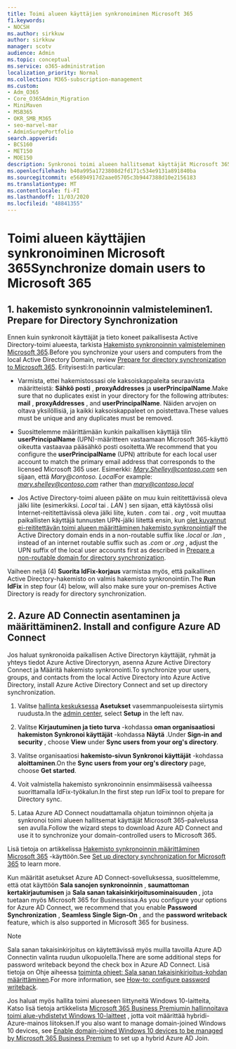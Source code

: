 ```yaml
---
title: Toimi alueen käyttäjien synkronoiminen Microsoft 365
f1.keywords:
- NOCSH
ms.author: sirkkuw
author: sirkkuw
manager: scotv
audience: Admin
ms.topic: conceptual
ms.service: o365-administration
localization_priority: Normal
ms.collection: M365-subscription-management
ms.custom:
- Adm_O365
- Core_O365Admin_Migration
- MiniMaven
- MSB365
- OKR_SMB_M365
- seo-marvel-mar
- AdminSurgePortfolio
search.appverid:
- BCS160
- MET150
- MOE150
description: Synkronoi toimi alueen hallitsemat käyttäjät Microsoft 365 for Businessin kanssa.
ms.openlocfilehash: b40a995a1723808d2fd171c534e9131a891840ba
ms.sourcegitcommit: e56894917d2aae05705c3b9447388d10e2156183
ms.translationtype: MT
ms.contentlocale: fi-FI
ms.lasthandoff: 11/03/2020
ms.locfileid: "48841355"
---
```

# <a name="synchronize-domain-users-to-microsoft-365"></a><span data-ttu-id="621a6-103">Toimi alueen käyttäjien synkronoiminen Microsoft 365</span><span class="sxs-lookup"><span data-stu-id="621a6-103">Synchronize domain users to Microsoft 365</span></span>

## <a name="1-prepare-for-directory-synchronization"></a><span data-ttu-id="621a6-104">1. hakemisto synkronoinnin valmisteleminen</span><span class="sxs-lookup"><span data-stu-id="621a6-104">1. Prepare for Directory Synchronization</span></span> 

<span data-ttu-id="621a6-105">Ennen kuin synkronoit käyttäjät ja tieto koneet paikallisesta Active Directory-toimi alueesta, tarkista [Hakemisto synkronoinnin valmisteleminen Microsoft 365](https://docs.microsoft.com/microsoft-365/enterprise/prepare-for-directory-synchronization).</span><span class="sxs-lookup"><span data-stu-id="621a6-105">Before you synchronize your users and computers from the local Active Directory Domain, review [Prepare for directory synchronization to Microsoft 365](https://docs.microsoft.com/microsoft-365/enterprise/prepare-for-directory-synchronization).</span></span> <span data-ttu-id="621a6-106">Erityisesti:</span><span class="sxs-lookup"><span data-stu-id="621a6-106">In particular:</span></span>

   - <span data-ttu-id="621a6-107">Varmista, ettei hakemistossasi ole kaksoiskappaleita seuraavista määritteistä: **Sähkö posti** , **proxyAddresses** ja **userPrincipalName**.</span><span class="sxs-lookup"><span data-stu-id="621a6-107">Make sure that no duplicates exist in your directory for the following attributes: **mail** , **proxyAddresses** , and **userPrincipalName**.</span></span> <span data-ttu-id="621a6-108">Näiden arvojen on oltava yksilöllisiä, ja kaikki kaksoiskappaleet on poistettava.</span><span class="sxs-lookup"><span data-stu-id="621a6-108">These values must be unique and any duplicates must be removed.</span></span>
   
   - <span data-ttu-id="621a6-109">Suosittelemme määrittämään kunkin paikallisen käyttäjä tilin **userPrincipalName** (UPN)-määritteen vastaamaan Microsoft 365-käyttö oikeutta vastaavaa pääsähkö posti osoitetta.</span><span class="sxs-lookup"><span data-stu-id="621a6-109">We recommend that you configure the **userPrincipalName** (UPN) attribute for each local user account to match the primary email address that corresponds to the licensed Microsoft 365 user.</span></span> <span data-ttu-id="621a6-110">Esimerkki: *Mary.Shelley@contoso.com* sen sijaan, että *Mary@contoso. Local*</span><span class="sxs-lookup"><span data-stu-id="621a6-110">For example: *mary.shelley@contoso.com* rather than *mary@contoso.local*</span></span>
   
   - <span data-ttu-id="621a6-111">Jos Active Directory-toimi alueen pääte on muu kuin reititettävissä oleva jälki liite (esimerkiksi. *Local* tai *. LAN* ) sen sijaan, että käytössä olisi Internet-reititettävissä oleva jälki liite, kuten *. com* tai *. org* , voit muuttaa paikallisten käyttäjä tunnusten UPN-jälki liitettä ensin, kun [olet kuvannut ei-reititettävän toimi alueen määrittäminen hakemisto synkronointia](https://docs.microsoft.com/microsoft-365/enterprise/prepare-a-non-routable-domain-for-directory-synchronization)</span><span class="sxs-lookup"><span data-stu-id="621a6-111">If the Active Directory domain ends in a non-routable suffix like *.local* or *.lan* , instead of an internet routable suffix such as *.com* or *.org* , adjust the UPN suffix of the local user accounts first as described in [Prepare a non-routable domain for directory synchronization](https://docs.microsoft.com/microsoft-365/enterprise/prepare-a-non-routable-domain-for-directory-synchronization).</span></span> 

<span data-ttu-id="621a6-112">Vaiheen neljä (4) **Suorita IdFix-korjaus** varmistaa myös, että paikallinen Active Directory-hakemisto on valmis hakemisto synkronointiin.</span><span class="sxs-lookup"><span data-stu-id="621a6-112">The **Run IdFix** in step four (4) below, will also make sure your on-premises Active Directory is ready for directory synchronization.</span></span>

## <a name="2-install-and-configure-azure-ad-connect"></a><span data-ttu-id="621a6-113">2. Azure AD Connectin asentaminen ja määrittäminen</span><span class="sxs-lookup"><span data-stu-id="621a6-113">2. Install and configure Azure AD Connect</span></span>

<span data-ttu-id="621a6-114">Jos haluat synkronoida paikallisen Active Directoryn käyttäjät, ryhmät ja yhteys tiedot Azure Active Directoryyn, asenna Azure Active Directory Connect ja Määritä hakemisto synkronointi.</span><span class="sxs-lookup"><span data-stu-id="621a6-114">To synchronize your users, groups, and contacts from the local Active Directory into Azure Active Directory, install Azure Active Directory Connect and set up directory synchronization.</span></span> 

 1. <span data-ttu-id="621a6-115">Valitse [hallinta keskuksessa](https://go.microsoft.com/fwlink/p/?linkid=2024339) **Asetukset** vasemmanpuoleisesta siirtymis ruudusta.</span><span class="sxs-lookup"><span data-stu-id="621a6-115">In the [admin center](https://go.microsoft.com/fwlink/p/?linkid=2024339), select **Setup** in the left nav.</span></span>

 2. <span data-ttu-id="621a6-116">Valitse **Kirjautuminen ja tieto turva** -kohdassa **oman organisaatiosi hakemiston Synkronoi käyttäjät** -kohdassa **Näytä** .</span><span class="sxs-lookup"><span data-stu-id="621a6-116">Under **Sign-in and security** , choose **View**  under **Sync users from your org's directory**.</span></span>

 3. <span data-ttu-id="621a6-117">Valitse organisaatiosi **hakemisto-sivun Synkronoi käyttäjät** -kohdassa **aloittaminen**.</span><span class="sxs-lookup"><span data-stu-id="621a6-117">On the **Sync users from your org's directory** page, choose **Get started**.</span></span>

 4. <span data-ttu-id="621a6-118">Voit valmistella hakemisto synkronoinnin ensimmäisessä vaiheessa suorittamalla IdFix-työkalun.</span><span class="sxs-lookup"><span data-stu-id="621a6-118">In the first step  run IdFix tool to prepare for Directory sync.</span></span>

 5. <span data-ttu-id="621a6-119">Lataa Azure AD Connect noudattamalla ohjatun toiminnon ohjeita ja synkronoi toimi alueen hallitsemat käyttäjät Microsoft 365-palvelussa sen avulla.</span><span class="sxs-lookup"><span data-stu-id="621a6-119">Follow the wizard steps to download Azure AD Connect and use it to synchronize your domain-controlled users to Microsoft 365.</span></span>


<span data-ttu-id="621a6-120">Lisä tietoja on artikkelissa [Hakemisto synkronoinnin määrittäminen Microsoft 365](https://docs.microsoft.com/microsoft-365/enterprise/set-up-directory-synchronization) -käyttöön.</span><span class="sxs-lookup"><span data-stu-id="621a6-120">See [Set up directory synchronization for Microsoft 365](https://docs.microsoft.com/microsoft-365/enterprise/set-up-directory-synchronization) to learn more.</span></span>

<span data-ttu-id="621a6-121">Kun määrität asetukset Azure AD Connect-sovelluksessa, suosittelemme, että otat käyttöön **Sala sanojen synkronoinnin** , **saumattoman kertakirjautumisen** ja **Sala sanan takaisinkirjoitusominaisuuden** , jota tuetaan myös Microsoft 365 for Businessissa.</span><span class="sxs-lookup"><span data-stu-id="621a6-121">As you configure your options for Azure AD Connect, we recommend that you enable **Password Synchronization** , **Seamless Single Sign-On** , and the **password writeback** feature, which is also supported in Microsoft 365 for business.</span></span>

> [!NOTE]
> <span data-ttu-id="621a6-122">Sala sanan takaisinkirjoitus on käytettävissä myös muilla tavoilla Azure AD Connectin valinta ruudun ulkopuolella.</span><span class="sxs-lookup"><span data-stu-id="621a6-122">There are some additional steps for password writeback beyond the check box in Azure AD Connect.</span></span> <span data-ttu-id="621a6-123">Lisä tietoja on Ohje aiheessa [toiminta ohjeet: Sala sanan takaisinkirjoitus-kohdan määrittäminen](https://docs.microsoft.com/azure/active-directory/authentication/howto-sspr-writeback).</span><span class="sxs-lookup"><span data-stu-id="621a6-123">For more information, see [How-to: configure password writeback](https://docs.microsoft.com/azure/active-directory/authentication/howto-sspr-writeback).</span></span> 

<span data-ttu-id="621a6-124">Jos haluat myös hallita toimi alueeseen liittyneitä Windows 10-laitteita, Katso lisä tietoja artikkelista [Microsoft 365 Business Premiumin hallinnoitava toimi alue-yhdistetyt Windows 10-laitteet](manage-windows-devices.md) , jotta voit määrittää hybridi-Azure-mainos liitoksen.</span><span class="sxs-lookup"><span data-stu-id="621a6-124">If you also want to manage domain-joined Windows 10 devices, see [Enable domain-joined Windows 10 devices to be managed by Microsoft 365 Business Premium](manage-windows-devices.md) to set up a hybrid Azure AD Join.</span></span> 